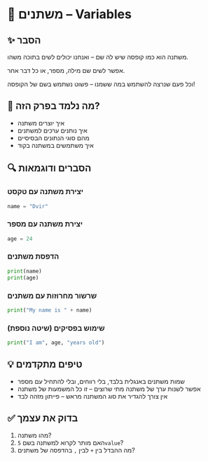 # 📘 משתנים – Variables

## ✨ הסבר
משתנה הוא כמו קופסה שיש לה שם – ואנחנו יכולים לשים בתוכה משהו.  

אפשר לשים שם מילה, מספר, או כל דבר אחר. 

וכל פעם שנרצה להשתמש במה ששמנו – פשוט נשתמש בשם של הקופסה!

## 🧠 מה נלמד בפרק הזה?
- איך יוצרים משתנה  
- איך נותנים ערכים למשתנים  
- מהם סוגי הנתונים הבסיסיים  
- איך משתמשים במשתנה בקוד  

## 🔍 הסברים ודוגמאות

### יצירת משתנה עם טקסט
```python
name = "Dvir"
```

### יצירת משתנה עם מספר
```python
age = 24
```

### הדפסת משתנים
```python
print(name)
print(age)
```

### שרשור מחרוזות עם משתנים
```python
print("My name is " + name)
```

### שימוש בפסיקים (שיטה נוספת)
```python
print("I am", age, "years old")
```

## 💡 טיפים מתקדמים
- שמות משתנים באנגלית בלבד, בלי רווחים, ובלי להתחיל עם מספר  
- אפשר לשנות ערך של משתנה מתי שרוצים – זו כל המשמעות של משתנה  
- אין צורך להגדיר את סוג המשתנה מראש – פייתון מזהה לבד  

## ✅ בדוק את עצמך
1. מהו משתנה?  
2. האם מותר לקרוא למשתנה בשם `5value`?  
3. מה ההבדל בין `+` לבין `,` בהדפסה של משתנים?
